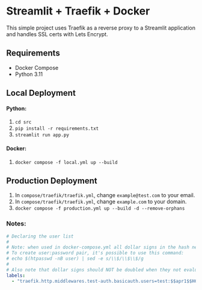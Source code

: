 # Streamlit + Traefik + Docker
This simple project uses Traefik as a reverse proxy to a Streamlit application and handles SSL certs with Lets Encrypt.

## Requirements
- Docker Compose
- Python 3.11

## Local Deployment
#### Python:
1. `cd src`
2. `pip install -r requirements.txt`
3. `streamlit run app.py`

#### Docker:
1. `docker compose -f local.yml up --build`

## Production Deployment
1. In `compose/traefik/traefik.yml`, change `example@test.com` to your email.
2. In `compose/traefik/traefik.yml`, change `example.com` to your domain.
3. `docker compose -f production.yml up --build -d --remove-orphans`

### Notes:
```yaml
# Declaring the user list
#
# Note: when used in docker-compose.yml all dollar signs in the hash need to be doubled for escaping.
# To create user:password pair, it's possible to use this command:
# echo $(htpasswd -nB user) | sed -e s/\\$/\\$\\$/g
#
# Also note that dollar signs should NOT be doubled when they not evaluated (e.g. Ansible docker_container module).
labels:
  - "traefik.http.middlewares.test-auth.basicauth.users=test:$$apr1$$H6uskkkW$$IgXLP6ewTrSuBkTrqE8wj/,test2:$$apr1$$d9hr9HBB$$4HxwgUir3HP4EsggP/QNo0"
```